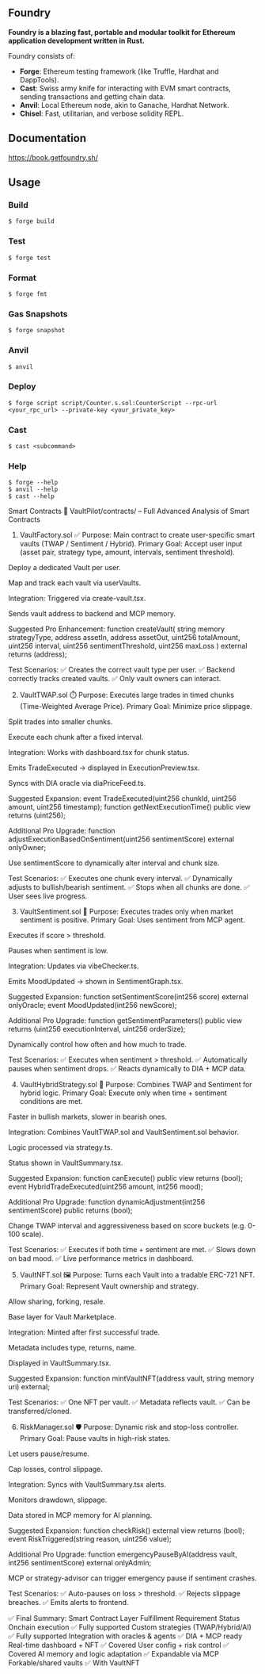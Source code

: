 ## Foundry

**Foundry is a blazing fast, portable and modular toolkit for Ethereum application development written in Rust.**

Foundry consists of:

- **Forge**: Ethereum testing framework (like Truffle, Hardhat and DappTools).
- **Cast**: Swiss army knife for interacting with EVM smart contracts, sending transactions and getting chain data.
- **Anvil**: Local Ethereum node, akin to Ganache, Hardhat Network.
- **Chisel**: Fast, utilitarian, and verbose solidity REPL.

## Documentation

https://book.getfoundry.sh/

## Usage

### Build

```shell
$ forge build
```

### Test

```shell
$ forge test
```

### Format

```shell
$ forge fmt
```

### Gas Snapshots

```shell
$ forge snapshot
```

### Anvil

```shell
$ anvil
```

### Deploy

```shell
$ forge script script/Counter.s.sol:CounterScript --rpc-url <your_rpc_url> --private-key <your_private_key>
```

### Cast

```shell
$ cast <subcommand>
```

### Help

```shell
$ forge --help
$ anvil --help
$ cast --help
```

Smart Contracts
🔐 VaultPilot/contracts/ – Full Advanced Analysis of Smart Contracts

1. VaultFactory.sol ✅
   Purpose:
   Main contract to create user-specific smart vaults (TWAP / Sentiment / Hybrid).
   Primary Goal:
   Accept user input (asset pair, strategy type, amount, intervals, sentiment threshold).

Deploy a dedicated Vault per user.

Map and track each vault via userVaults.

Integration:
Triggered via create-vault.tsx.

Sends vault address to backend and MCP memory.

Suggested Pro Enhancement:
function createVault(
string memory strategyType,
address assetIn,
address assetOut,
uint256 totalAmount,
uint256 interval,
uint256 sentimentThreshold,
uint256 maxLoss
) external returns (address);

Test Scenarios:
✅ Creates the correct vault type per user.
✅ Backend correctly tracks created vaults.
✅ Only vault owners can interact.

2. VaultTWAP.sol ⏱️
   Purpose:
   Executes large trades in timed chunks (Time-Weighted Average Price).
   Primary Goal:
   Minimize price slippage.

Split trades into smaller chunks.

Execute each chunk after a fixed interval.

Integration:
Works with dashboard.tsx for chunk status.

Emits TradeExecuted → displayed in ExecutionPreview.tsx.

Syncs with DIA oracle via diaPriceFeed.ts.

Suggested Expansion:
event TradeExecuted(uint256 chunkId, uint256 amount, uint256 timestamp);
function getNextExecutionTime() public view returns (uint256);

Additional Pro Upgrade:
function adjustExecutionBasedOnSentiment(uint256 sentimentScore) external onlyOwner;

Use sentimentScore to dynamically alter interval and chunk size.

Test Scenarios:
✅ Executes one chunk every interval.
✅ Dynamically adjusts to bullish/bearish sentiment.
✅ Stops when all chunks are done.
✅ User sees live progress.

3. VaultSentiment.sol 🧠
   Purpose:
   Executes trades only when market sentiment is positive.
   Primary Goal:
   Uses sentiment from MCP agent.

Executes if score > threshold.

Pauses when sentiment is low.

Integration:
Updates via vibeChecker.ts.

Emits MoodUpdated → shown in SentimentGraph.tsx.

Suggested Expansion:
function setSentimentScore(int256 score) external onlyOracle;
event MoodUpdated(int256 newScore);

Additional Pro Upgrade:
function getSentimentParameters() public view returns (uint256 executionInterval, uint256 orderSize);

Dynamically control how often and how much to trade.

Test Scenarios:
✅ Executes when sentiment > threshold.
✅ Automatically pauses when sentiment drops.
✅ Reacts dynamically to DIA + MCP data.

4. VaultHybridStrategy.sol 🔀
   Purpose:
   Combines TWAP and Sentiment for hybrid logic.
   Primary Goal:
   Execute only when time + sentiment conditions are met.

Faster in bullish markets, slower in bearish ones.

Integration:
Combines VaultTWAP.sol and VaultSentiment.sol behavior.

Logic processed via strategy.ts.

Status shown in VaultSummary.tsx.

Suggested Expansion:
function canExecute() public view returns (bool);
event HybridTradeExecuted(uint256 amount, int256 mood);

Additional Pro Upgrade:
function dynamicAdjustment(int256 sentimentScore) public returns (bool);

Change TWAP interval and aggressiveness based on score buckets (e.g. 0-100 scale).

Test Scenarios:
✅ Executes if both time + sentiment are met.
✅ Slows down on bad mood.
✅ Live performance metrics in dashboard.

5. VaultNFT.sol 🖼️
   Purpose:
   Turns each Vault into a tradable ERC-721 NFT.
   Primary Goal:
   Represent Vault ownership and strategy.

Allow sharing, forking, resale.

Base layer for Vault Marketplace.

Integration:
Minted after first successful trade.

Metadata includes type, returns, name.

Displayed in VaultSummary.tsx.

Suggested Expansion:
function mintVaultNFT(address vault, string memory uri) external;

Test Scenarios:
✅ One NFT per vault.
✅ Metadata reflects vault.
✅ Can be transferred/cloned.

6. RiskManager.sol 🛡️
   Purpose:
   Dynamic risk and stop-loss controller.
   Primary Goal:
   Pause vaults in high-risk states.

Let users pause/resume.

Cap losses, control slippage.

Integration:
Syncs with VaultSummary.tsx alerts.

Monitors drawdown, slippage.

Data stored in MCP memory for AI planning.

Suggested Expansion:
function checkRisk() external view returns (bool);
event RiskTriggered(string reason, uint256 value);

Additional Pro Upgrade:
function emergencyPauseByAI(address vault, int256 sentimentScore) external onlyAdmin;

MCP or strategy-advisor can trigger emergency pause if sentiment crashes.

Test Scenarios:
✅ Auto-pauses on loss > threshold.
✅ Rejects slippage breaches.
✅ Emits alerts to frontend.

✅ Final Summary: Smart Contract Layer Fulfillment
Requirement
Status
Onchain execution
✅ Fully supported
Custom strategies (TWAP/Hybrid/AI)
✅ Fully supported
Integration with oracles & agents
✅ DIA + MCP ready
Real-time dashboard + NFT
✅ Covered
User config + risk control
✅ Covered
AI memory and logic adaptation
✅ Expandable via MCP
Forkable/shared vaults
✅ With VaultNFT
